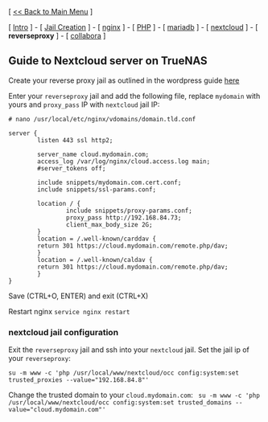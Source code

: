 [ [<< Back to Main Menu](https://github.com/seth586/guides/blob/master/README.md) ]

[ [Intro](README.md) ] - [ [Jail Creation](1_jail.md) ] - [ [nginx](4_apache.md) ] - [ [PHP](3_php.md) ] - [ [mariadb](2_mariadb.md) ] - [ [nextcloud](5_nextcloud.md) ] - [ **reverseproxy** ] - [ [collabora](7_collabora.md) ]

## Guide to Nextcloud server on TrueNAS

Create your reverse proxy jail as outlined in the wordpress guide [here](https://github.com/seth586/guides/blob/master/FreeNAS/webserver/6_reverse_proxy.md)

Enter your `reverseproxy` jail and add the following file, replace `mydomain` with yours and `proxy_pass` IP with `nextcloud` jail IP:
```
# nano /usr/local/etc/nginx/vdomains/domain.tld.conf
```
```
server {
        listen 443 ssl http2;

        server_name cloud.mydomain.com;
        access_log /var/log/nginx/cloud.access.log main;
        #server_tokens off;

        include snippets/mydomain.com.cert.conf;
        include snippets/ssl-params.conf;

        location / {
                include snippets/proxy-params.conf;
                proxy_pass http://192.168.84.73;
                client_max_body_size 2G;
        }
        location = /.well-known/carddav {
        return 301 https://cloud.mydomain.com/remote.php/dav;
        }
        location = /.well-known/caldav {
        return 301 https://cloud.mydomain.com/remote.php/dav;
        }
}

```
Save (CTRL+O, ENTER) and exit (CTRL+X)

Restart nginx `service nginx restart`

### nextcloud jail configuration

Exit the `reverseproxy` jail and ssh into your `nextcloud` jail. Set the jail ip of your `reverseproxy`:
```
su -m www -c 'php /usr/local/www/nextcloud/occ config:system:set trusted_proxies --value="192.168.84.8"'
```
Change the trusted domain to your `cloud.mydomain.com`:
` su -m www -c 'php /usr/local/www/nextcloud/occ config:system:set trusted_domains --value="cloud.mydomain.com"'`
